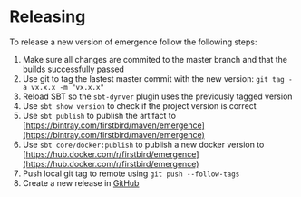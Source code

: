 # Releasing

To release a new version of emergence follow the following steps:

1. Make sure all changes are commited to the master branch and that the builds successfully passed 
2. Use git to tag the lastest master commit with the new version: `git tag -a vx.x.x -m "vx.x.x"`
3. Reload SBT so the `sbt-dynver` plugin uses the previously tagged version
4. Use `sbt show version` to check if the project version is correct
5. Use `sbt publish` to publish the artifact to [https://bintray.com/firstbird/maven/emergence](https://bintray.com/firstbird/maven/emergence)
6. Use `sbt core/docker:publish` to publish a new docker version to [https://hub.docker.com/r/firstbird/emergence](https://hub.docker.com/r/firstbird/emergence)
7. Push local git tag to remote using `git push --follow-tags`
8. Create a new release in [GitHub](https://github.com/firstbirdtech/emergence/releases)